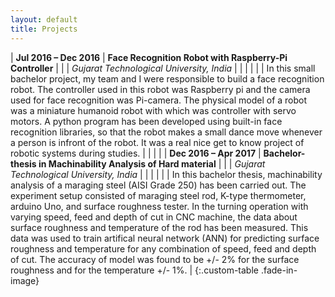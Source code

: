 ```yaml
---
layout: default
title: Projects
---
```

| **Jul 2016 – Dec 2016** | **Face Recognition Robot with Raspberry-Pi Controller** |
| | *Gujarat Technological University, India* |
| | |
| | In this small bachelor project, my team and I were responsible to build a face recognition robot. The controller used in this robot was Raspberry pi and the camera used for face recognition was Pi-camera. The physical model of a robot was a miniature humanoid robot with which was controller with servo motors. A python program has been developed using built-in face recognition libraries, so that the robot makes a small dance move whenever a person is infront of the robot. It was a real nice get to know project of robotic systems during studies. |
| | |
| **Dec 2016 – Apr 2017** | **Bachelor-thesis in Machinability Analysis of Hard material** |
| | *Gujarat Technological University, India* |
| | |
| | In this bachelor thesis, machinability analysis of a maraging steel (AISI Grade 250) has been carried out. The experiment setup consisted of maraging steel rod, K-type thermometer, arduino Uno, and surface roughness tester. In the turning operation with varying speed, feed and depth of cut in CNC machine, the data about surface roughness and temperature of the rod has been measured. This data was used to train artifical neural network (ANN) for predicting surface roughness and temperature for any combination of speed, feed and depth of cut. The accuracy of model was found to be +/- 2% for the surface roughness and for the temperature +/- 1%. |
{:.custom-table .fade-in-image}